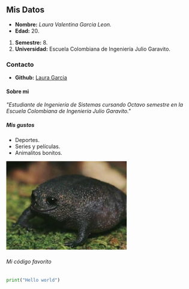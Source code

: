 ## Mis Datos
- **Nombre:** *Laura Valentina Garcia Leon.*
- **Edad:** 20.
1. **Semestre:** 8.
2. **Universidad:** Escuela Colombiana de Ingeniería Julio Garavito.


### Contacto
- **Github:** [Laura Garcia](https://github.com/laura-gar "Laura Garcia")

#### Sobre mi

*"Estudiante de Ingeniería de Sistemas cursando Octavo semestre en la Escuela Colombiana de Ingeniería Julio Garavito."*

##### Mis gustos
- Deportes.
- Series y películas.
- Animalitos bonitos.

![Imagen sapito](https://github.com/juancho20sp/LAB-1-CVDS/blob/master/Laura%20Valentina%20Garcia/Imagen.png)

###### Mi código favorito
``` python
print("Hello world")
```
